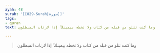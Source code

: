 ```yaml
---
ayah: 48
surah: '[[029-Surah|سورة]]'
tags:
- quran
text: وما كنت تتلو من قبله من كتاب ولا تخطه بيمينك ۖ إذا لارتاب المبطلون

---
```

> وما كنت تتلو من قبله من كتاب ولا تخطه بيمينك ۖ إذا لارتاب المبطلون
